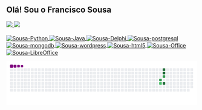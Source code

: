 ## Olá! Sou o Francisco Sousa
<!-- https://github.com/alexandresanlim/Badges4-README.md-Profile -->
 <div>
  <a href="https://github.com/sousadm">
  <img height="180em" src="https://github-readme-stats.vercel.app/api?username=sousadm&show_icons=true&theme=dracula&include_all_commits=true&count_private=true"/>
  <img height="180em" src="https://github-readme-stats.vercel.app/api/top-langs/?username=sousadm&layout=compact&langs_count=7&theme=dracula"/>
</div>

 <div style="display: inline_block"><br>
  <img align="center" alt="Sousa-Python" height="50" width="100" src="https://img.shields.io/badge/Python-3776AB?style=for-the-badge&logo=python&logoColor=white">
  <img align="center" alt="Sousa-Java" height="50" width="100" src="https://img.shields.io/badge/Java-ED8B00?style=for-the-badge&logo=java&logoColor=white">
  <img align="center" alt="Sousa-Delphi" height="50" width="100" src="https://img.shields.io/badge/Delphi-B22222?style=for-the-badge&logo=delphi&logoColor=white">
  <img align="center" alt="Sousa-postgresql" height="50" width="100" src="https://img.shields.io/badge/PostgreSQL-316192?style=for-the-badge&logo=postgresql&logoColor=white">
<img align="center" alt="Sousa-mongodb" height="50" width="100" src="https://img.shields.io/badge/MongoDB-4EA94B?style=for-the-badge&logo=mongodb&logoColor=white">   <img align="center" alt="Sousa-wordpress" height="50" width="100" src="https://img.shields.io/badge/Wordpress-21759B?style=for-the-badge&logo=wordpress&logoColor=white">
  <img align="center" alt="Sousa-html5" height="50" width="100" src="https://img.shields.io/badge/HTML5-E34F26?style=for-the-badge&logo=html5&logoColor=white">
 <img align="center" alt="Sousa-Office" height="50" width="120" src="https://img.shields.io/badge/Microsoft_Office-D83B01?style=for-the-badge&logo=microsoft-office&logoColor=white">
<img align="center" alt="Sousa-LibreOffice" height="50" width="120" src="https://img.shields.io/badge/LibreOffice-18A303?style=for-the-badge&logo=LibreOffice&logoColor=white"> 
</div>
  
![snake gif](https://github.com/sousadm/sousadm/blob/output/github-contribution-grid-snake.gif) 
 
##
